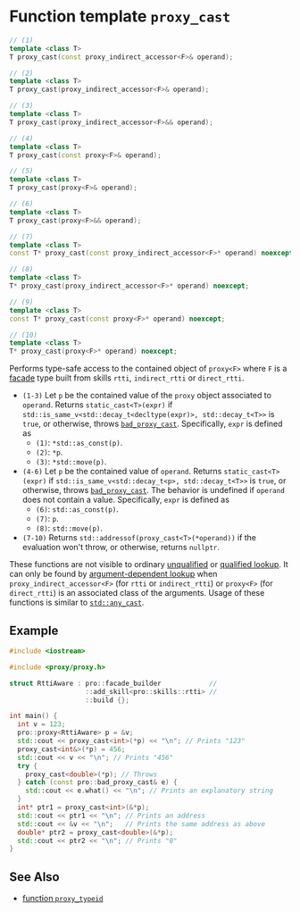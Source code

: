 # Function template `proxy_cast`

```cpp
// (1)
template <class T>
T proxy_cast(const proxy_indirect_accessor<F>& operand);

// (2)
template <class T>
T proxy_cast(proxy_indirect_accessor<F>& operand);

// (3)
template <class T>
T proxy_cast(proxy_indirect_accessor<F>&& operand);

// (4)
template <class T>
T proxy_cast(const proxy<F>& operand);

// (5)
template <class T>
T proxy_cast(proxy<F>& operand);

// (6)
template <class T>
T proxy_cast(proxy<F>&& operand);

// (7)
template <class T>
const T* proxy_cast(const proxy_indirect_accessor<F>* operand) noexcept;

// (8)
template <class T>
T* proxy_cast(proxy_indirect_accessor<F>* operand) noexcept;

// (9)
template <class T>
const T* proxy_cast(const proxy<F>* operand) noexcept;

// (10)
template <class T>
T* proxy_cast(proxy<F>* operand) noexcept;
```

Performs type-safe access to the contained object of `proxy<F>` where `F` is a [facade](../facade.md) type built from skills `rtti`, `indirect_rtti` or `direct_rtti`.

- `(1-3)` Let `p` be the contained value of the `proxy` object associated to `operand`. Returns `static_cast<T>(expr)` if `std::is_same_v<std::decay_t<decltype(expr)>, std::decay_t<T>>` is `true`, or otherwise, throws [`bad_proxy_cast`](../bad_proxy_cast.md). Specifically, `expr` is defined as
  - `(1)`: `*std::as_const(p)`.
  - `(2)`: `*p`.
  - `(3)`: `*std::move(p)`.
- `(4-6)` Let `p` be the contained value of `operand`. Returns `static_cast<T>(expr)` if `std::is_same_v<std::decay_t<p>, std::decay_t<T>>` is `true`, or otherwise, throws [`bad_proxy_cast`](../bad_proxy_cast.md). The behavior is undefined if `operand` does not contain a value. Specifically, `expr` is defined as
  - `(6)`: `std::as_const(p)`.
  - `(7)`: `p`.
  - `(8)`: `std::move(p)`.
- `(7-10)` Returns `std::addressof(proxy_cast<T>(*operand))` if the evaluation won't throw, or otherwise, returns `nullptr`.

These functions are not visible to ordinary [unqualified](https://en.cppreference.com/w/cpp/language/unqualified_lookup) or [qualified lookup](https://en.cppreference.com/w/cpp/language/qualified_lookup). It can only be found by [argument-dependent lookup](https://en.cppreference.com/w/cpp/language/adl) when `proxy_indirect_accessor<F>` (for `rtti` or `indirect_rtti`) or `proxy<F>` (for `direct_rtti`) is an associated class of the arguments. Usage of these functions is similar to [`std::any_cast`](https://en.cppreference.com/w/cpp/utility/any/any_cast).

## Example

```cpp
#include <iostream>

#include <proxy/proxy.h>

struct RttiAware : pro::facade_builder            //
                   ::add_skill<pro::skills::rtti> //
                   ::build {};

int main() {
  int v = 123;
  pro::proxy<RttiAware> p = &v;
  std::cout << proxy_cast<int>(*p) << "\n"; // Prints "123"
  proxy_cast<int&>(*p) = 456;
  std::cout << v << "\n"; // Prints "456"
  try {
    proxy_cast<double>(*p); // Throws
  } catch (const pro::bad_proxy_cast& e) {
    std::cout << e.what() << "\n"; // Prints an explanatory string
  }
  int* ptr1 = proxy_cast<int>(&*p);
  std::cout << ptr1 << "\n"; // Prints an address
  std::cout << &v << "\n";   // Prints the same address as above
  double* ptr2 = proxy_cast<double>(&*p);
  std::cout << ptr2 << "\n"; // Prints "0"
}
```

## See Also

- [function `proxy_typeid`](proxy_typeid.md)
